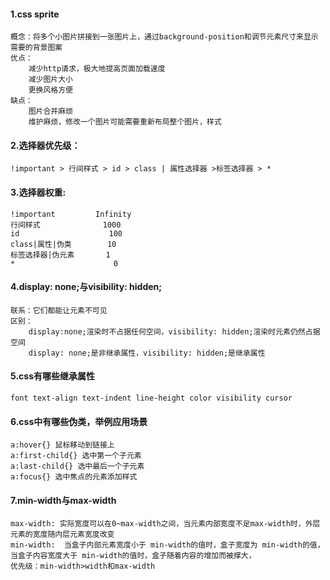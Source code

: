 #### 1.css sprite
    概念：将多个小图片拼接到一张图片上，通过background-position和调节元素尺寸来显示需要的背景图案
    优点：
        减少http请求，极大地提高页面加载速度
        减少图片大小
        更换风格方便
    缺点：
        图片合并麻烦
        维护麻烦，修改一个图片可能需要重新布局整个图片，样式
#### 2.选择器优先级：
    !important > 行间样式 > id > class | 属性选择器 >标签选择器 > *
#### 3.选择器权重:
    !important         Infinity         
    行间样式              1000
    id                    100
    class|属性|伪类        10
    标签选择器|伪元素       1
    *                      0  
#### 4.display: none;与visibility: hidden;
    联系：它们都能让元素不可见
    区别：
        display:none;渲染时不占据任何空间，visibility: hidden;渲染时元素仍然占据空间
        display: none;是非继承属性，visibility: hidden;是继承属性
#### 5.css有哪些继承属性
    font text-align text-indent line-height color visibility cursor
#### 6.css中有哪些伪类，举例应用场景
    a:hover{} 鼠标移动到链接上
    a:first-child{} 选中第一个子元素
    a:last-child{} 选中最后一个子元素
    a:focus{} 选中焦点的元素添加样式
#### 7.min-width与max-width
    max-width: 实际宽度可以在0~max-width之间，当元素内部宽度不足max-width时，外层元素的宽度随内层元素宽度改变
    min-width:  当盒子内部元素宽度小于 min-width的值时，盒子宽度为 min-width的值，当盒子内容宽度大于 min-width的值时，盒子随着内容的增加而被撑大，
    优先级：min-width>width和max-width 
